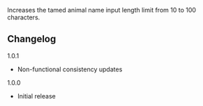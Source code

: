 Increases the tamed animal name input length limit from 10 to 100 characters.

## Changelog

1.0.1

- Non-functional consistency updates

1.0.0

- Initial release
